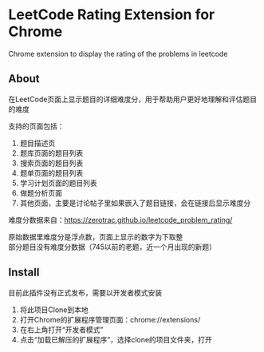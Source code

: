 # LeetCode Rating Extension for Chrome
 Chrome extension to display the rating of the problems in leetcode

## About

在LeetCode页面上显示题目的详细难度分，用于帮助用户更好地理解和评估题目的难度

支持的页面包括：
1. 题目描述页
2. 题库页面的题目列表
3. 搜索页面的题目列表
4. 题单页面的题目列表
5. 学习计划页面的题目列表
6. 做题分析页面
7. 其他页面，主要是讨论帖子里如果嵌入了题目链接，会在链接后显示难度分

难度分数据来自：https://zerotrac.github.io/leetcode_problem_rating/

原始数据里难度分是浮点数，页面上显示的数字为下取整  
部分题目没有难度分数据（745以前的老题，近一个月出现的新题）

## Install
目前此插件没有正式发布，需要以开发者模式安装
1. 将此项目Clone到本地
2. 打开Chrome的扩展程序管理页面：chrome://extensions/
3. 在右上角打开“开发者模式”
4. 点击“加载已解压的扩展程序”，选择clone的项目文件夹，打开
